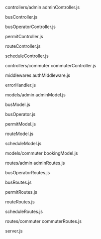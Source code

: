 controllers/admin
adminController.js


busController.js


busOperatorController.js


permitController.js


routeController.js


scheduleController.js


controllers/commuter
commuterController.js


middlewares
authMiddleware.js


errorHandler.js


models/admin
adminModel.js


busModel.js


busOperator.js


permitModel.js


routeModel.js


scheduleModel.js


models/commuter
bookingModel.js


routes/admin
adminRoutes.js



busOperatorRoutes.js


busRoutes.js


permitRoutes.js


routeRoutes.js


scheduleRoutes.js


routes/commuter
commuterRoutes.js


server.js
